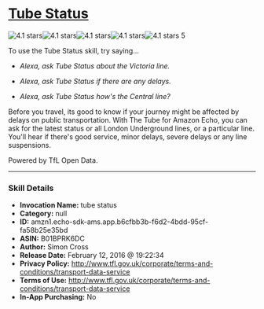 # [Tube Status](http://alexa.amazon.com/#skills/amzn1.echo-sdk-ams.app.b6cfbb3b-f6d2-4bdd-95cf-fa58b25e35bd)
![4.1 stars](../../images/ic_star_black_18dp_1x.png)![4.1 stars](../../images/ic_star_black_18dp_1x.png)![4.1 stars](../../images/ic_star_black_18dp_1x.png)![4.1 stars](../../images/ic_star_black_18dp_1x.png)![4.1 stars](../../images/ic_star_half_black_18dp_1x.png) 5

To use the Tube Status skill, try saying...

* *Alexa, ask Tube Status about the Victoria line.*

* *Alexa, ask Tube Status if there are any delays.*

* *Alexa, ask Tube Status  how's the Central line?*

Before you travel, its good to know if your journey might be affected by delays on public transportation. With The Tube for Amazon Echo, you can ask for the latest status or all London Underground lines, or a particular line. You'll hear if there's good service, minor delays, severe delays or any line suspensions.

Powered by TfL Open Data.

***

### Skill Details

* **Invocation Name:** tube status
* **Category:** null
* **ID:** amzn1.echo-sdk-ams.app.b6cfbb3b-f6d2-4bdd-95cf-fa58b25e35bd
* **ASIN:** B01BPRK6DC
* **Author:** Simon Cross
* **Release Date:** February 12, 2016 @ 19:22:34
* **Privacy Policy:** http://www.tfl.gov.uk/corporate/terms-and-conditions/transport-data-service
* **Terms of Use:** http://www.tfl.gov.uk/corporate/terms-and-conditions/transport-data-service
* **In-App Purchasing:** No
